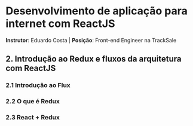 # Desenvolvimento de aplicação para internet com ReactJS

**Instrutor**: Eduardo Costa | **Posição**: Front-end Engineer na TrackSale



## 2. Introdução ao Redux e fluxos da arquitetura com ReactJS

### 2.1 Introdução ao Flux



### 2.2 O que é Redux



### 2.3 React + Redux



